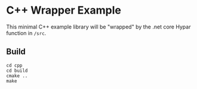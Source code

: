 # C++ Wrapper Example
This minimal C++ example library will be "wrapped" by the .net core Hypar function in `/src`.

## Build
```
cd cpp
cd build
cmake ..
make
```